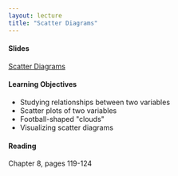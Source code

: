 ```yaml
---
layout: lecture
title: "Scatter Diagrams"
---
```


<h4>
	<span class="fa fa-picture-o fa-lg main-list-item-icon"></span>
	Slides
</h4>

<a href="https://docs.google.com/presentation/d/1qLtoiX8CrpHL70lZ8LBQN0F-xHuwEnhpVNZalaBnSM8/pub?start=false&loop=false&delayms=3000" target="_blank">Scatter Diagrams</a>


<h4>
	<span class="fa fa-graduation-cap fa-lg main-list-item-icon"></span>
	Learning Objectives
</h4>

- Studying relationships between two variables
- Scatter plots of two variables
- Football-shaped "clouds"
- Visualizing scatter diagrams


<h4>
	<span class="fa fa-book fa-lg main-list-item-icon"></span>
	Reading
</h4>

Chapter 8, pages 119-124

